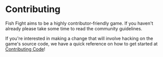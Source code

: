 # Contributing

Fish Fight aims to be a highly contributor-friendly game. If you haven't already please take some time to read the community guidelines.

If you're interested in making a change that will involve hacking on the game's source code, we have a quick reference on how to get started at [Contributing Code](./contributing_code.md)!
